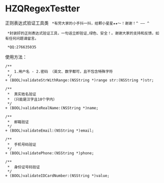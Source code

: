 # HZQRegexTestter
正则表达式验证工具类
` *有劳大家的小手抖一抖，给颗小星星★★～！谢谢！^ —— ^`

` *封装好的正则表达式验证工具，一句话立即验证,绿色、安全！。谢谢大家的支持和反馈，如有任何问题请留言。`

` *QQ:276635035`

使用方法：
```oc 
/**
 *  1.用户名 - 2.密码 （英文、数字都可，且不包含特殊字符
 */
+ (BOOL)validateStrWithRange:(NSString *)range str:(NSString *)str;

/**
 *  真实姓名验证
 * （只能是汉字且10个字内）
 */
+ (BOOL)validateRealName:(NSString *)name;

/**
 *  邮箱验证
 */
+ (BOOL)validateEmail:(NSString *)email;

/**
 *  手机号码验证
 */
+ (BOOL)validatePhone:(NSString *)phone;

/**
 *  身份证号码验证
 */
+ (BOOL)validateIDCardNumber:(NSString *)value;

```
